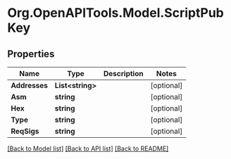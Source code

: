 
# Org.OpenAPITools.Model.ScriptPubKey

## Properties

Name | Type | Description | Notes
------------ | ------------- | ------------- | -------------
**Addresses** | **List&lt;string&gt;** |  | [optional] 
**Asm** | **string** |  | [optional] 
**Hex** | **string** |  | [optional] 
**Type** | **string** |  | [optional] 
**ReqSigs** | **string** |  | [optional] 

[[Back to Model list]](../README.md#documentation-for-models)
[[Back to API list]](../README.md#documentation-for-api-endpoints)
[[Back to README]](../README.md)


